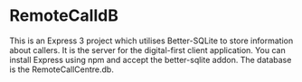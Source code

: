 # RemoteCalldB
This is an Express 3 project which utilises Better-SQLite to store information about callers. It is the server for the digital-first client application.
You can install Express using npm and accept the better-sqlite addon. The database is the RemoteCallCentre.db. 
